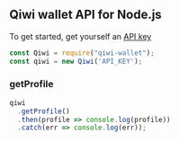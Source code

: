 ## Qiwi wallet API for Node.js
To get started, get yourself an [API key](https://qiwi.com/api)  
```js 
const Qiwi = require("qiwi-wallet");
const qiwi = new Qiwi('API_KEY');
``` 

### getProfile

```js 
qiwi
  .getProfile()
  .then(profile => console.log(profile))
  .catch(err => console.log(err)); 
```
